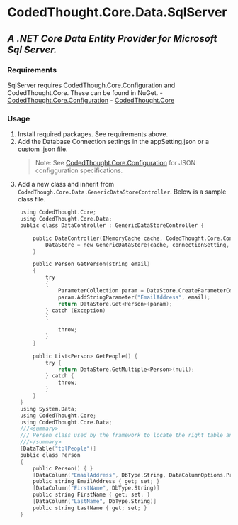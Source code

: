 # CodedThought.Core.Data.SqlServer
## _A .NET Core Data Entity Provider for Microsoft Sql Server._

### Requirements

SqlServer requires CodedThough.Core.Configuration and  CodedThought.Core.  These can be found in NuGet.
	- [CodedThought.Core.Configuration](https://www.nuget.org/packages/CodedThought.Core.Configuration)
	- [CodedThought.Core](https://www.nuget.org/packages/CodedThought.Core/)

### Usage
1. Install required packages.  See requirements above.
2. Add the Database Connection settings in the appSetting.json or a custom .json file.
    > Note:  See [CodedThought.Core.Configuration](https://www.nuget.org/packages/CodedThought.Core.Configuration) for JSON configguration specifications.
3. Add a new class and inherit from `CodedThough.Core.Data.GenericDataStoreController`.  Below is a sample class file.
```c sharp
    using CodedThought.Core;
    using CodedThought.Core.Data;
    public class DataController : GenericDataStoreController {

		public DataController(IMemoryCache cache, CodedThought.Core.Configuration.ConnectionSetting	 connectionSetting	) {
			DataStore = new GenericDataStore(cache, connectionSetting, "dbo");
		}

		public Person GetPerson(string email)
		{
			try
			{
				ParameterCollection param = DataStore.CreateParameterCollection();
				param.AddStringParameter("EmailAddress", email);
				return DataStore.Get<Person>(param);
			} catch (Exception)
			{

				throw;
			}
		}
            
        public List<Person> GetPeople() {
            try {
                return DataStore.GetMultiple<Person>(null);
            } catch {
                throw;
            }
        }
    }
    using System.Data;
    using CodedThought.Core;
    using CodedThought.Core.Data;
	///<summary>
	/// Person class used by the framework to locate the right table and columns with class and proprety annotations.
	///</summary>
	[DataTable("tblPeople")]
	public class Person
	{
		public Person() { }
		[DataColumn("EmailAddress", DbType.String, DataColumnOptions.PrimaryKey)]
		public string EmailAddress { get; set; }
        [DataColumn("FirstName", DbType.String)]
		public string FirstName { get; set; }
		[DataColumn("LastName", DbType.String)]
		public string LastName { get; set; }
	}
```
